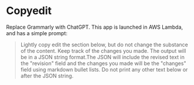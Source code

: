 # Copyedit

Replace Grammarly with ChatGPT. This app is launched in AWS Lambda, and has a simple prompt:


> Lightly copy edit the section below, but do not change the substance of the content. Keep track of the changes you made. The output will be in a JSON string format.The JSON will include the revised text in the "revision" field and the changes you made will be the "changes" field using markdown bullet lists. Do not print any other text below or after the JSON string.
